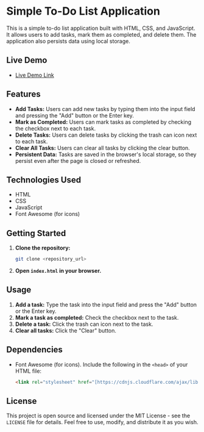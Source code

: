 # Simple To-Do List Application

This is a simple to-do list application built with HTML, CSS, and JavaScript. It allows users to add tasks, mark them as completed, and delete them. The application also persists data using local storage.

## Live Demo

* [Live Demo Link](https://todobyak.ccbp.tech/)

## Features

* **Add Tasks:** Users can add new tasks by typing them into the input field and pressing the "Add" button or the Enter key.
* **Mark as Completed:** Users can mark tasks as completed by checking the checkbox next to each task.
* **Delete Tasks:** Users can delete tasks by clicking the trash can icon next to each task.
* **Clear All Tasks:** Users can clear all tasks by clicking the clear button.
* **Persistent Data:** Tasks are saved in the browser's local storage, so they persist even after the page is closed or refreshed.

## Technologies Used

* HTML
* CSS
* JavaScript
* Font Awesome (for icons)

## Getting Started

1.  **Clone the repository:**

    ```bash
    git clone <repository_url>
    ```

2.  **Open `index.html` in your browser.**


## Usage

1.  **Add a task:** Type the task into the input field and press the "Add" button or the Enter key.
2.  **Mark a task as completed:** Check the checkbox next to the task.
3.  **Delete a task:** Click the trash can icon next to the task.
4.  **Clear all tasks:** Click the "Clear" button.

## Dependencies

* Font Awesome (for icons). Include the following in the `<head>` of your HTML file:

    ```html
    <link rel="stylesheet" href="[https://cdnjs.cloudflare.com/ajax/libs/font-awesome/6.0.0/css/all.min.css](https://cdnjs.cloudflare.com/ajax/libs/font-awesome/6.0.0/css/all.min.css)">
    ```

## License

This project is open source and licensed under the MIT License - see the `LICENSE` file for details. Feel free to use, modify, and distribute it as you wish.
